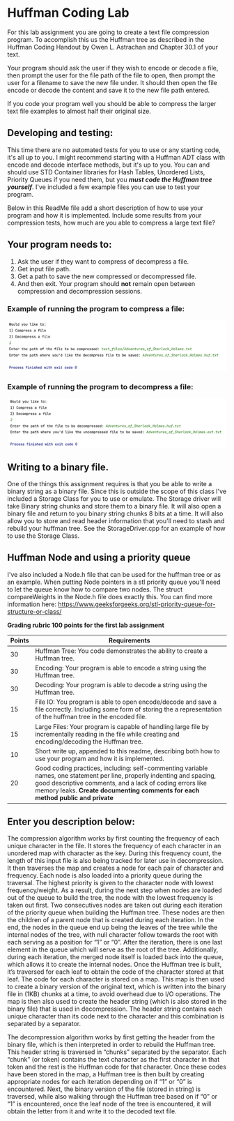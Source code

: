 # Huffman Coding Lab

For this lab assignment you are going to create a text file compression program.  To accomplish this us the Huffman tree as described in the Huffman Coding Handout by Owen L. Astrachan and Chapter 30.1 of your text.  

Your program should ask the user if they wish to encode or decode a file, then prompt the user for the file path of the file to open, then prompt the user for a filename to save the new file under.  It should then open the file encode or decode the content and save it to the new file path entered.  

If you code your program well you should be able to compress the larger text file examples to almost half their original size. 

## Developing and testing:
This time there are no automated tests for you to use or any starting code, it's all up to you.  I might recommend starting with a Huffman ADT class with encode and decode interface methods, but it's up to you. You can and should use STD Container libraries for Hash Tables, Unordered Lists, Priority Queues if you need them, but you ***must code the Huffman tree yourself***. I've included a few example files you can use to test your program.  

Below in this ReadMe file add a short description of how to use your program and how it is implemented.  Include some results from your compression tests, how much are you able to compress a large text file? 

## Your program needs to:

1. Ask the user if they want to compress of decompress a file.  
2. Get input file path.
3. Get a path to save the new compressed or decompressed file.
4. And then exit.  Your program should **not** remain open between compression and decompression sessions. 

### Example of running the program to compress a file:

![Compress Example](images/compressing.png)

### Example of running the program to decompress a file:

![Decompress Example](images/decompressing.png)


## Writing to a binary file. 
One of the things this assignment requires is that you be able to write a binary string as a binary file.  Since this is outside the scope of this class I've included a Storage Class for you to use or emulate.  The Storage driver will take Binary string chunks and store them to a binary file.  It will also open a binary file and return to you binary string chunks 8 bits at a time. It will also allow you to store and read header information that you'll need to stash and rebuild your huffman tree. See the StorageDriver.cpp for an example of how to use the Storage Class. 

## Huffman Node and using a priority queue
I've also included a Node.h file that can be used for the huffman tree or as an example.  When putting Node pointers in a stl priority queue you'll need to let the queue know how to compare two nodes.  The struct compareWeights in the Node.h file does exactly this.  You can find more information here: https://www.geeksforgeeks.org/stl-priority-queue-for-structure-or-class/

**Grading rubric 100 points for the first lab assignment**

| Points | Requirements                                                                                                                                                                                                                                                                               |
|--------|--------------------------------------------------------------------------------------------------------------------------------------------------------------------------------------------------------------------------------------------------------------------------------------------|
| 30     | Huffman Tree: You code demonstrates the ability to create a Huffman tree.                                                                                                                                                                                                                  |
| 30     | Encoding:  Your program is able to encode a string using the Huffman tree.                                                                                                                                                                                                                 |       
| 30     | Decoding: Your program is able to decode a string using the Huffman tree.                                                                                                                                                                                                                  |       
| 15     | File IO:  You program is able to open encode/decode and save a file correctly.  Including some form of storing the a representation of the huffman tree in the encoded file.                                                                                                               |        
| 15     | Large Files:  Your program is capable of handling large file by incrementally reading in the file while creating and encoding/decoding the Huffman tree.                                                                                                                                   |       
| 10     | Short write up, appended to this readme, describing both how to use your program and how it is implemented.                                                                                                                                                                                          |        
| 20     | Good coding practices, including: self-commenting variable names, one statement per line, properly indenting and spacing, good  descriptive comments, and a lack of coding errors like memory leaks. **Create documenting comments for each method public and private**  |



## Enter you description below:
The compression algorithm works by first counting the frequency of each unique character in the file. It stores the frequency of each character in an unordered map with character as the key. During this frequency count, the length of this input file is also being tracked for later use in decompression. It then traverses the map and creates a node for each pair of character and frequency. Each node is also loaded into a priority queue during the traversal. The highest priority is given to the character node with lowest frequency/weight. As a result, during the next step when nodes are loaded out of the queue to build the tree, the node with the lowest frequency is taken out first. Two consecutives nodes are taken out during each iteration of the priority queue when building the Huffman tree. These nodes are then the children of a parent node that is created during each iteration. In the end, the nodes in the queue end up being the leaves of the tree while the internal nodes of the tree, with null character follow towards the root with each serving as a position for “1” or “0”. After the iteration, there is one last element in the queue which will serve as the root of the tree. Additionally, during each iteration, the merged node itself is loaded back into the queue, which allows it to create the internal nodes. Once the Huffman tree is built, it’s traversed for each leaf to obtain the code of the character stored at that leaf. The code for each character is stored on a map. This map is then used to create a binary version of the original text, which is written into the binary file in (1KB) chunks at a time, to avoid overhead due to I/O operations. The map is then also used to create the header string (which is also stored in the binary file) that is used in decompression. The header string contains each unique character than its code next to the character and this combination is separated by a separator.

The decompression algorithm works by first getting the header from the binary file, which is then interpreted in order to rebuild the Huffman tree. This header string is traversed in “chunks” separated by the separator. Each “chunk” (or token) contains the text character as the first character in that token and the rest is the Huffman code for that character. Once these codes have been stored in the map, a Huffman tree is then built by creating appropriate nodes for each iteration depending on if “1” or “0” is encountered. Next, the binary version of the file (stored in string) is traversed, while also walking through the Huffman tree based on if “0” or “1” is encountered, once the leaf node of the tree is encountered, it will obtain the letter from it and write it to the decoded text file.

